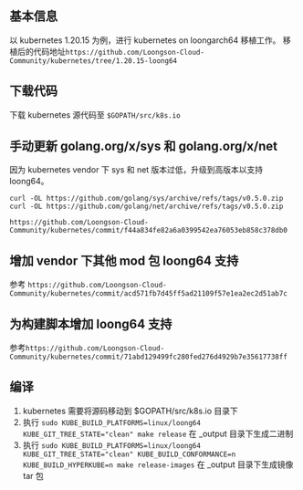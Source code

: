 ## 基本信息
以 kubernetes 1.20.15 为例，进行 kubernetes on loongarch64 移植工作。
移植后的代码地址`https://github.com/Loongson-Cloud-Community/kubernetes/tree/1.20.15-loong64`

## 下载代码
下载 kubernetes 源代码至 `$GOPATH/src/k8s.io`
## 手动更新 golang.org/x/sys 和 golang.org/x/net
因为 kubernetes vendor 下 sys 和 net 版本过低，升级到高版本以支持 loong64。
```
curl -OL https://github.com/golang/sys/archive/refs/tags/v0.5.0.zip
curl -OL https://github.com/golang/net/archive/refs/tags/v0.5.0.zip

https://github.com/Loongson-Cloud-Community/kubernetes/commit/f44a834fe82a6a0399542ea76053eb858c378db0
```

## 增加 vendor 下其他 mod 包 loong64 支持
参考 `https://github.com/Loongson-Cloud-Community/kubernetes/commit/acd571fb7d45ff5ad21109f57e1ea2ec2d51ab7c`

## 为构建脚本增加 loong64 支持
参考`https://github.com/Loongson-Cloud-Community/kubernetes/commit/71abd129499fc280fed276d4929b7e35617738ff`
## 编译
1. kubernetes 需要将源码移动到 $GOPATH/src/k8s.io 目录下
2. 执行 `sudo KUBE_BUILD_PLATFORMS=linux/loong64 KUBE_GIT_TREE_STATE="clean" make release` 在 _output 目录下生成二进制
3. 执行 `sudo KUBE_BUILD_PLATFORMS=linux/loong64 KUBE_GIT_TREE_STATE="clean" KUBE_BUILD_CONFORMANCE=n KUBE_BUILD_HYPERKUBE=n make release-images` 在 _output 目录下生成镜像 tar 包
